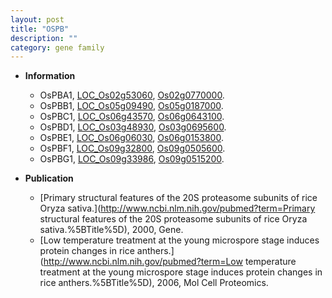 ```yaml
---
layout: post
title: "OSPB"
description: ""
category: gene family
---
```


* **Information**  
    + OsPBA1, [LOC_Os02g53060](http://rice.plantbiology.msu.edu/cgi-bin/ORF_infopage.cgi?orf=LOC_Os02g53060), [Os02g0770000](http://rapdb.dna.affrc.go.jp/viewer/gbrowse_details/irgsp1?name=Os02g0770000).
    + OsPBB1, [LOC_Os05g09490](http://rice.plantbiology.msu.edu/cgi-bin/ORF_infopage.cgi?orf=LOC_Os05g09490), [Os05g0187000](http://rapdb.dna.affrc.go.jp/viewer/gbrowse_details/irgsp1?name=Os05g0187000).
    + OsPBC1, [LOC_Os06g43570](http://rice.plantbiology.msu.edu/cgi-bin/ORF_infopage.cgi?orf=LOC_Os06g43570), [Os06g0643100](http://rapdb.dna.affrc.go.jp/viewer/gbrowse_details/irgsp1?name=Os06g0643100).
    + OsPBD1, [LOC_Os03g48930](http://rice.plantbiology.msu.edu/cgi-bin/ORF_infopage.cgi?orf=LOC_Os03g48930), [Os03g0695600](http://rapdb.dna.affrc.go.jp/viewer/gbrowse_details/irgsp1?name=Os03g0695600).
    + OsPBE1, [LOC_Os06g06030](http://rice.plantbiology.msu.edu/cgi-bin/ORF_infopage.cgi?orf=LOC_Os06g06030), [Os06g0153800](http://rapdb.dna.affrc.go.jp/viewer/gbrowse_details/irgsp1?name=Os06g0153800).
    + OsPBF1, [LOC_Os09g32800](http://rice.plantbiology.msu.edu/cgi-bin/ORF_infopage.cgi?orf=LOC_Os09g32800), [Os09g0505600](http://rapdb.dna.affrc.go.jp/viewer/gbrowse_details/irgsp1?name=Os09g0505600).
    + OsPBG1, [LOC_Os09g33986](http://rice.plantbiology.msu.edu/cgi-bin/ORF_infopage.cgi?orf=LOC_Os09g33986), [Os09g0515200](http://rapdb.dna.affrc.go.jp/viewer/gbrowse_details/irgsp1?name=Os09g0515200).

* **Publication**  
    + [Primary structural features of the 20S proteasome subunits of rice Oryza sativa.](http://www.ncbi.nlm.nih.gov/pubmed?term=Primary structural features of the 20S proteasome subunits of rice Oryza sativa.%5BTitle%5D), 2000, Gene.
    + [Low temperature treatment at the young microspore stage induces protein changes in rice anthers.](http://www.ncbi.nlm.nih.gov/pubmed?term=Low temperature treatment at the young microspore stage induces protein changes in rice anthers.%5BTitle%5D), 2006, Mol Cell Proteomics.


